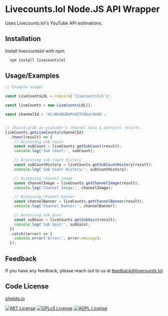 
# Livecounts.lol Node.JS API Wrapper

Uses Livecounts.lol's YouTube API estimations.


## Installation

Install livecountslol with npm

```bash
  npm install livecountslol
```
    
## Usage/Examples

```javascript
// Example usage:

const LiveCountsLOL = require('livecountslol');

const liveCounts = new LiveCountsLOL();

const channelId = 'UCi8kdQUD0PcHZThSbac9GdQ';


// should grab an youtuber's channel data & extracts results.
liveCounts.getLiveCounts(channelId)
  .then((result) => {
    // Accessing sub count
    const subCount = liveCounts.getSubCount(result);
    console.log('Sub Count:', subCount);

    // Accessing sub count history
    const subCountHistory = liveCounts.getSubCountHistory(result);
    console.log('Sub Count History:', subCountHistory);

    // Accessing channel image
    const channelImage = liveCounts.getChannelImage(result);
    console.log('Channel Image:', channelImage);

    // Accessing channel banner
    const channelBanner = liveCounts.getChannelBanner(result);
    console.log('Channel Banner:', channelBanner);

    // Accessing sub gain
    const subGain = liveCounts.getSubGain(result);
    console.log('Sub Gain:', subGain);
  })
  .catch((error) => {
    console.error('Error:', error.message);
  });
```


## Feedback

If you have any feedback, please reach out to us at feedback@livecounts.lol


## Code License

[shields.io](https://shields.io/)

[![MIT License](https://img.shields.io/badge/License-MIT-green.svg)](https://choosealicense.com/licenses/mit/)
[![GPLv3 License](https://img.shields.io/badge/License-GPL%20v3-yellow.svg)](https://opensource.org/licenses/)
[![AGPL License](https://img.shields.io/badge/license-AGPL-blue.svg)](http://www.gnu.org/licenses/agpl-3.0)

